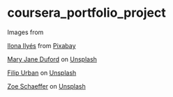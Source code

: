 # coursera_portfolio_project

Images from 

<a href="https://pixabay.com/users/ilonaburschl-3558510/?utm_source=link-attribution&utm_medium=referral&utm_campaign=image&utm_content=4634225">Ilona Ilyés</a> from <a href="https://pixabay.com//?utm_source=link-attribution&utm_medium=referral&utm_campaign=image&utm_content=4634225">Pixabay</a>

<a href="https://unsplash.com/@maryjaneduford?utm_source=unsplash&utm_medium=referral&utm_content=creditCopyText">Mary Jane Duford</a> on <a href="https://unsplash.com/photos/1PGXH4VCwu4?utm_source=unsplash&utm_medium=referral&utm_content=creditCopyText">Unsplash</a>

<a href="https://unsplash.com/@yngprmtv?utm_source=unsplash&utm_medium=referral&utm_content=creditCopyText">Filip Urban</a> on <a href="https://unsplash.com/photos/ffJ8Qa0VQU0?utm_source=unsplash&utm_medium=referral&utm_content=creditCopyText">Unsplash</a>
    
  
<a href="https://unsplash.com/@dirtjoy?utm_source=unsplash&utm_medium=referral&utm_content=creditCopyText">Zoe Schaeffer</a> on <a href="https://unsplash.com/photos/tbiV-yc903g?utm_source=unsplash&utm_medium=referral&utm_content=creditCopyText">Unsplash</a>
  
